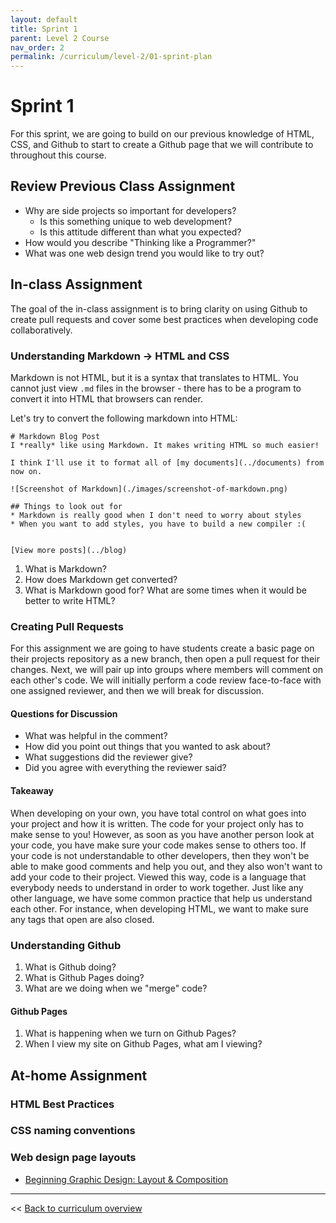 ```yaml
---
layout: default
title: Sprint 1
parent: Level 2 Course
nav_order: 2
permalink: /curriculum/level-2/01-sprint-plan
---
```


# Sprint 1
For this sprint, we are going to build on our previous knowledge of HTML, CSS, and Github to start to create a Github page that we will contribute to throughout this course. 

## Review Previous Class Assignment
* Why are side projects so important for developers? 
  * Is this something unique to web development? 
  * Is this attitude different than what you expected?
* How would you describe "Thinking like a Programmer?"
* What was one web design trend you would like to try out?

## In-class Assignment
The goal of the in-class assignment is to bring clarity on using Github to create pull requests and cover some best practices when developing code collaboratively.

### Understanding Markdown -> HTML and CSS
Markdown is not HTML, but it is a syntax that translates to HTML. You cannot just view `.md` files in the browser - there has to be a program to convert it into HTML that browsers can render. 

Let's try to convert the following markdown into HTML:
```
# Markdown Blog Post
I *really* like using Markdown. It makes writing HTML so much easier!

I think I'll use it to format all of [my documents](../documents) from now on.

![Screenshot of Markdown](./images/screenshot-of-markdown.png)

## Things to look out for
* Markdown is really good when I don't need to worry about styles
* When you want to add styles, you have to build a new compiler :(


[View more posts](../blog)

```

1. What is Markdown? 
2. How does Markdown get converted?
3. What is Markdown good for? What are some times when it would be better to write HTML?

### Creating Pull Requests
For this assignment we are going to have students create a basic page on their projects repository as a new branch, then open a pull request for their changes. Next, we will pair up into groups where members will comment on each other's code. We will initially perform a code review face-to-face with one assigned reviewer, and then we will break for discussion.

#### Questions for Discussion
* What was helpful in the comment?
* How did you point out things that you wanted to ask about?  
* What suggestions did the reviewer give? 
* Did you agree with everything the reviewer said?

#### Takeaway
When developing on your own, you have total control on what goes into your project and how it is written. The code for your project only has to make sense to you! However, as soon as you have another person look at your code, you have make sure your code makes sense to others too. If your code is not understandable to other developers, then they won't be able to make good comments and help you out, and they also won't want to add your code to their project. Viewed this way, code is a language that everybody needs to understand in order to work together. Just like any other language, we have some common practice that help us understand each other. For instance, when developing HTML, we want to make sure any tags that open are also closed. 

### Understanding Github
1. What is Github doing? 
2. What is Github Pages doing?
3. What are we doing when we "merge" code?

#### Github Pages
1. What is happening when we turn on Github Pages?
2. When I view my site on Github Pages, what am I viewing?

## At-home Assignment
### HTML Best Practices
### CSS naming conventions
### Web design page layouts
* [Beginning Graphic Design: Layout & Composition](https://www.youtube.com/watch?v=a5KYlHNKQB8)

---
<< [Back to curriculum overview](../level-2)
